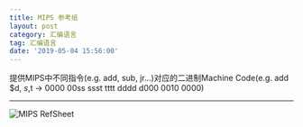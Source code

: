```yaml
---
title: MIPS 参考纸
layout: post
category: 汇编语言
tag: 汇编语言
date: '2019-05-04 15:56:00'
---
```


提供MIPS中不同指令(e.g. add, sub, jr...)对应的二进制Machine Code(e.g. add $d, $s,$t -> 0000 00ss ssst tttt dddd d000 0010 0000)

---

![MIPS RefSheet](https://i.ibb.co/92nRPkR/MIPS-Refference-Sheet.png)
